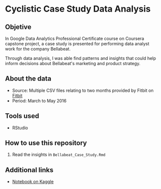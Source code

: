 # Cyclistic Case Study Data Analysis

## Objetive
In Google Data Analytics Professional Certificate course on Coursera capstone project, a case study is presented for performing data analyst work for the company Bellabeat.

Through data analysis, I was able find patterns and insights that could help inform decisions about Bellabeat's marketing and product strategy.

## About the data
- Source: Multiple CSV files relating to two months provided by Fitbit on [Fitbit](https://www.kaggle.com/datasets/arashnic/fitbit)
- Period: March to May 2016

## Tools used
- RStudio

## How to use this repository
1. Read the insights in `Bellabeat_Case_Study.Rmd`

## Additional links
- [Notebook on Kaggle](https://www.kaggle.com/code/carvalhojoao/bellabeat-case-study-google-data-analytics)